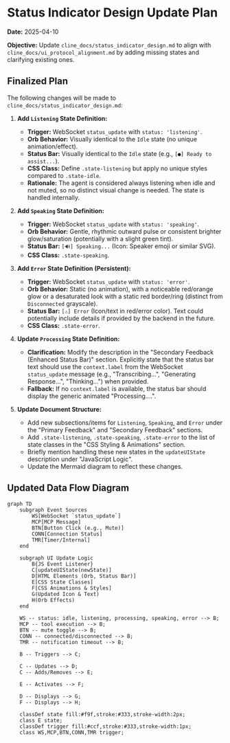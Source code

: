 # Status Indicator Design Update Plan

**Date:** 2025-04-10

**Objective:** Update `cline_docs/status_indicator_design.md` to align with `cline_docs/ui_protocol_alignment.md` by adding missing states and clarifying existing ones.

## Finalized Plan

The following changes will be made to `cline_docs/status_indicator_design.md`:

1.  **Add `Listening` State Definition:**
    *   **Trigger:** WebSocket `status_update` with `status: 'listening'`.
    *   **Orb Behavior:** Visually identical to the `Idle` state (no unique animation/effect).
    *   **Status Bar:** Visually identical to the `Idle` state (e.g., `[●] Ready to assist...`).
    *   **CSS Class:** Define `.state-listening` but apply no unique styles compared to `.state-idle`.
    *   **Rationale:** The agent is considered always listening when idle and not muted, so no distinct visual change is needed. The state is handled internally.

2.  **Add `Speaking` State Definition:**
    *   **Trigger:** WebSocket `status_update` with `status: 'speaking'`.
    *   **Orb Behavior:** Gentle, rhythmic outward pulse or consistent brighter glow/saturation (potentially with a slight green tint).
    *   **Status Bar:** `[🔊] Speaking...` (Icon: Speaker emoji or similar SVG).
    *   **CSS Class:** `.state-speaking`.

3.  **Add `Error` State Definition (Persistent):**
    *   **Trigger:** WebSocket `status_update` with `status: 'error'`.
    *   **Orb Behavior:** Static (no animation), with a noticeable red/orange glow or a desaturated look with a static red border/ring (distinct from `Disconnected` grayscale).
    *   **Status Bar:** `[⚠️] Error` (Icon/text in red/error color). Text could potentially include details if provided by the backend in the future.
    *   **CSS Class:** `.state-error`.

4.  **Update `Processing` State Definition:**
    *   **Clarification:** Modify the description in the "Secondary Feedback (Enhanced Status Bar)" section. Explicitly state that the status bar text should use the `context.label` from the WebSocket `status_update` message (e.g., "Transcribing...", "Generating Response...", "Thinking...") when provided.
    *   **Fallback:** If no `context.label` is available, the status bar should display the generic animated "Processing....".

5.  **Update Document Structure:**
    *   Add new subsections/items for `Listening`, `Speaking`, and `Error` under the "Primary Feedback" and "Secondary Feedback" sections.
    *   Add `.state-listening`, `.state-speaking`, `.state-error` to the list of state classes in the "CSS Styling & Animations" section.
    *   Briefly mention handling these new states in the `updateUIState` description under "JavaScript Logic".
    *   Update the Mermaid diagram to reflect these changes.

## Updated Data Flow Diagram

```mermaid
graph TD
    subgraph Event Sources
        WS[WebSocket `status_update`]
        MCP[MCP Message]
        BTN[Button Click (e.g., Mute)]
        CONN[Connection Status]
        TMR[Timer/Internal]
    end

    subgraph UI Update Logic
        B{JS Event Listener}
        C[updateUIState(newState)]
        D[HTML Elements (Orb, Status Bar)]
        E[CSS State Classes]
        F[CSS Animations & Styles]
        G(Updated Icon & Text)
        H(Orb Effects)
    end

    WS -- status: idle, listening, processing, speaking, error --> B;
    MCP -- tool execution --> B;
    BTN -- mute toggle --> B;
    CONN -- connected/disconnected --> B;
    TMR -- notification timeout --> B;

    B -- Triggers --> C;

    C -- Updates --> D;
    C -- Adds/Removes --> E;

    E -- Activates --> F;

    D -- Displays --> G;
    F -- Displays --> H;

    classDef state fill:#f9f,stroke:#333,stroke-width:2px;
    class E state;
    classDef trigger fill:#ccf,stroke:#333,stroke-width:1px;
    class WS,MCP,BTN,CONN,TMR trigger;